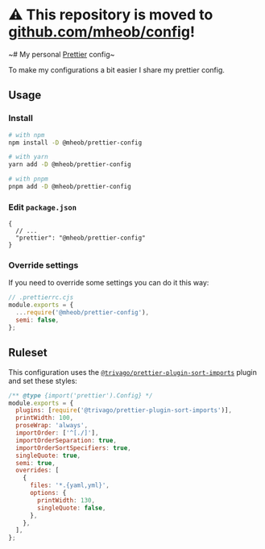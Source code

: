# :warning: This repository is moved to [github.com/mheob/config](https://github.com/mheob/config)!

~# My personal [Prettier](https://prettier.io) config~

To make my configurations a bit easier I share my prettier config.

## Usage

### Install

```sh
# with npm
npm install -D @mheob/prettier-config

# with yarn
yarn add -D @mheob/prettier-config

# with pnpm
pnpm add -D @mheob/prettier-config
```

### Edit `package.json`

```jsonc
{
  // ...
  "prettier": "@mheob/prettier-config"
}
```

### Override settings

If you need to override some settings you can do it this way:

```js
// .prettierrc.cjs
module.exports = {
  ...require('@mheob/prettier-config'),
  semi: false,
};
```

## Ruleset

This configuration uses the
[`@trivago/prettier-plugin-sort-imports`](https://github.com/trivago/prettier-plugin-sort-imports)
plugin and set these styles:

```js
/** @type {import('prettier').Config} */
module.exports = {
  plugins: [require('@trivago/prettier-plugin-sort-imports')],
  printWidth: 100,
  proseWrap: 'always',
  importOrder: ['^[./]'],
  importOrderSeparation: true,
  importOrderSortSpecifiers: true,
  singleQuote: true,
  semi: true,
  overrides: [
    {
      files: '*.{yaml,yml}',
      options: {
        printWidth: 130,
        singleQuote: false,
      },
    },
  ],
};
```
